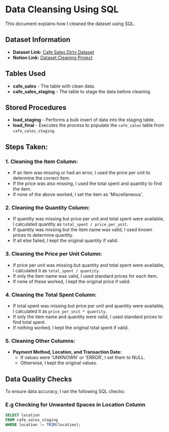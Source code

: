 # Data Cleansing Using SQL

This document explains how I cleaned the dataset using SQL.

## Dataset Information
- **Dataset Link:** [Cafe Sales Dirty Dataset](https://www.kaggle.com/datasets/ahmedmohamed2003/cafe-sales-dirty-data-for-cleaning-training/data)
- **Notion Link:** [Dataset Cleaning Project](https://destiny-babcat-d2e.notion.site/Dataset-Cleaning-Project-19b747e5d0ef8009aeedc90339302703)

## Tables Used
- **cafe_sales** - The table with clean data.
- **cafe_sales_staging** - The table to stage the data before cleaning.

## Stored Procedures
- **load_staging** - Performs a bulk insert of data into the staging table.
- **load_final** - Executes the process to populate the `cafe_sales` table from `cafe_sales_staging`.

## Steps Taken:

### 1. Cleaning the Item Column:
- If an item was missing or had an error, I used the price per unit to determine the correct item.
- If the price was also missing, I used the total spent and quantity to find the item.
- If none of the above worked, I set the item as 'Miscellaneous'.

### 2. Cleaning the Quantity Column:
- If quantity was missing but price per unit and total spent were available, I calculated quantity as `total_spent / price_per_unit`.
- If quantity was missing but the item name was valid, I used known prices to determine quantity.
- If all else failed, I kept the original quantity if valid.

### 3. Cleaning the Price per Unit Column:
- If price per unit was missing but quantity and total spent were available, I calculated it as `total_spent / quantity`.
- If only the item name was valid, I used standard prices for each item.
- If none of these worked, I kept the original price if valid.

### 4. Cleaning the Total Spent Column:
- If total spent was missing but price per unit and quantity were available, I calculated it as `price_per_unit * quantity`.
- If only the item name and quantity were valid, I used standard prices to find total spent.
- If nothing worked, I kept the original total spent if valid.

### 5. Cleaning Other Columns:
- **Payment Method, Location, and Transaction Date:**
  - If values were 'UNKNOWN' or 'ERROR', I set them to NULL.
  - Otherwise, I kept the original values.

## Data Quality Checks
To ensure data accuracy, I ran the following SQL checks:

### E.g Checking for Unwanted Spaces in Location Column
```sql
SELECT location
FROM cafe_sales_staging
WHERE location != TRIM(location);
```


